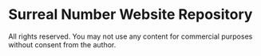 # Surreal Number Website Repository

All rights reserved. You may not use any content for commercial purposes without consent from the author.
